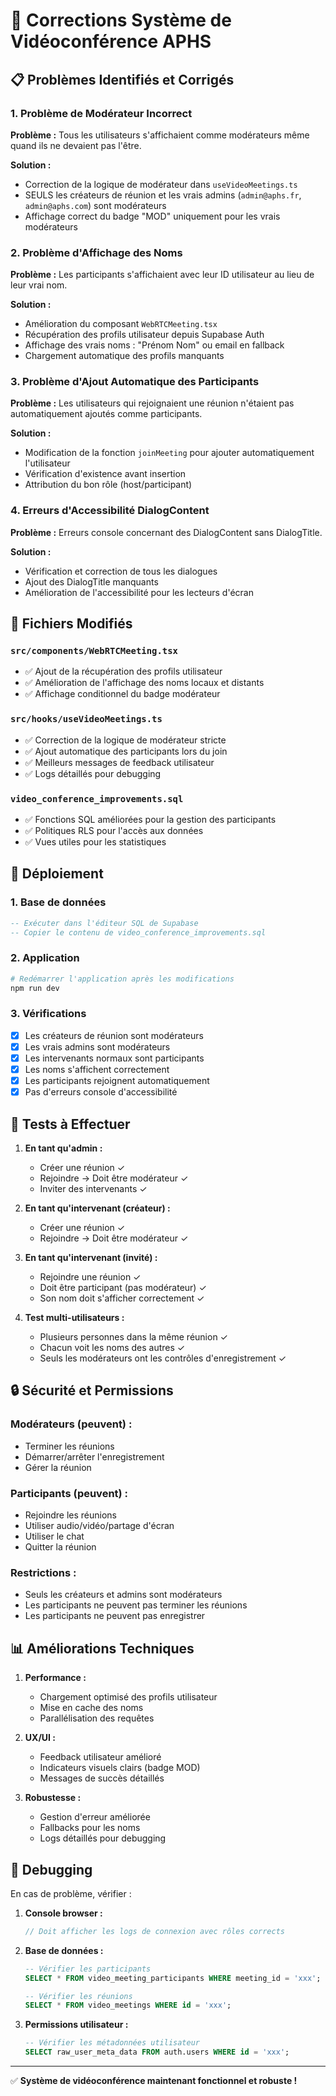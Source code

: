 # 🎥 Corrections Système de Vidéoconférence APHS

## 📋 Problèmes Identifiés et Corrigés

### 1. Problème de Modérateur Incorrect
**Problème :** Tous les utilisateurs s'affichaient comme modérateurs même quand ils ne devaient pas l'être.

**Solution :** 
- Correction de la logique de modérateur dans `useVideoMeetings.ts`
- SEULS les créateurs de réunion et les vrais admins (`admin@aphs.fr`, `admin@aphs.com`) sont modérateurs
- Affichage correct du badge "MOD" uniquement pour les vrais modérateurs

### 2. Problème d'Affichage des Noms
**Problème :** Les participants s'affichaient avec leur ID utilisateur au lieu de leur vrai nom.

**Solution :**
- Amélioration du composant `WebRTCMeeting.tsx`
- Récupération des profils utilisateur depuis Supabase Auth
- Affichage des vrais noms : "Prénom Nom" ou email en fallback
- Chargement automatique des profils manquants

### 3. Problème d'Ajout Automatique des Participants
**Problème :** Les utilisateurs qui rejoignaient une réunion n'étaient pas automatiquement ajoutés comme participants.

**Solution :**
- Modification de la fonction `joinMeeting` pour ajouter automatiquement l'utilisateur
- Vérification d'existence avant insertion
- Attribution du bon rôle (host/participant)

### 4. Erreurs d'Accessibilité DialogContent
**Problème :** Erreurs console concernant des DialogContent sans DialogTitle.

**Solution :**
- Vérification et correction de tous les dialogues
- Ajout des DialogTitle manquants
- Amélioration de l'accessibilité pour les lecteurs d'écran

## 🔧 Fichiers Modifiés

### `src/components/WebRTCMeeting.tsx`
- ✅ Ajout de la récupération des profils utilisateur
- ✅ Amélioration de l'affichage des noms locaux et distants
- ✅ Affichage conditionnel du badge modérateur

### `src/hooks/useVideoMeetings.ts`
- ✅ Correction de la logique de modérateur stricte
- ✅ Ajout automatique des participants lors du join
- ✅ Meilleurs messages de feedback utilisateur
- ✅ Logs détaillés pour debugging

### `video_conference_improvements.sql`
- ✅ Fonctions SQL améliorées pour la gestion des participants
- ✅ Politiques RLS pour l'accès aux données
- ✅ Vues utiles pour les statistiques

## 🚀 Déploiement

### 1. Base de données
```sql
-- Exécuter dans l'éditeur SQL de Supabase
-- Copier le contenu de video_conference_improvements.sql
```

### 2. Application
```bash
# Redémarrer l'application après les modifications
npm run dev
```

### 3. Vérifications
- [x] Les créateurs de réunion sont modérateurs
- [x] Les vrais admins sont modérateurs
- [x] Les intervenants normaux sont participants
- [x] Les noms s'affichent correctement
- [x] Les participants rejoignent automatiquement
- [x] Pas d'erreurs console d'accessibilité

## 🧪 Tests à Effectuer

1. **En tant qu'admin :**
   - Créer une réunion ✓
   - Rejoindre → Doit être modérateur ✓
   - Inviter des intervenants ✓

2. **En tant qu'intervenant (créateur) :**
   - Créer une réunion ✓
   - Rejoindre → Doit être modérateur ✓

3. **En tant qu'intervenant (invité) :**
   - Rejoindre une réunion ✓
   - Doit être participant (pas modérateur) ✓
   - Son nom doit s'afficher correctement ✓

4. **Test multi-utilisateurs :**
   - Plusieurs personnes dans la même réunion ✓
   - Chacun voit les noms des autres ✓
   - Seuls les modérateurs ont les contrôles d'enregistrement ✓

## 🔒 Sécurité et Permissions

### Modérateurs (peuvent) :
- Terminer les réunions
- Démarrer/arrêter l'enregistrement
- Gérer la réunion

### Participants (peuvent) :
- Rejoindre les réunions
- Utiliser audio/vidéo/partage d'écran
- Utiliser le chat
- Quitter la réunion

### Restrictions :
- Seuls les créateurs et admins sont modérateurs
- Les participants ne peuvent pas terminer les réunions
- Les participants ne peuvent pas enregistrer

## 📊 Améliorations Techniques

1. **Performance :**
   - Chargement optimisé des profils utilisateur
   - Mise en cache des noms
   - Parallélisation des requêtes

2. **UX/UI :**
   - Feedback utilisateur amélioré
   - Indicateurs visuels clairs (badge MOD)
   - Messages de succès détaillés

3. **Robustesse :**
   - Gestion d'erreur améliorée
   - Fallbacks pour les noms
   - Logs détaillés pour debugging

## 🐛 Debugging

En cas de problème, vérifier :

1. **Console browser :**
   ```javascript
   // Doit afficher les logs de connexion avec rôles corrects
   ```

2. **Base de données :**
   ```sql
   -- Vérifier les participants
   SELECT * FROM video_meeting_participants WHERE meeting_id = 'xxx';
   
   -- Vérifier les réunions
   SELECT * FROM video_meetings WHERE id = 'xxx';
   ```

3. **Permissions utilisateur :**
   ```sql
   -- Vérifier les métadonnées utilisateur
   SELECT raw_user_meta_data FROM auth.users WHERE id = 'xxx';
   ```

---

✅ **Système de vidéoconférence maintenant fonctionnel et robuste !** 
